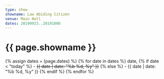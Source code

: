 ```yaml
---
type: show
showname: Law Abiding Citizen
venue: Main Hall
dates: 20190923..20191006
---
```

# {{ page.showname }}

{% assign dates = (page.dates) %}
{% for date in dates %}
  date, 
  {% if date < "today" %}
    - ~~{{ date | date: "%b %d, %y" }}~~
  {% else %}
    - {{ date | date: "%b %d, %y" }}
  {% endif %}
{% endfor %}
